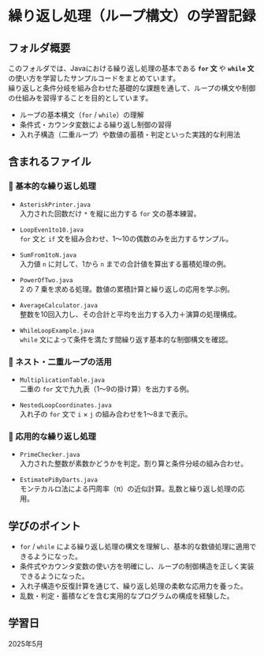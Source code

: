 # 繰り返し処理（ループ構文）の学習記録

## フォルダ概要  

このフォルダでは、Javaにおける繰り返し処理の基本である **`for` 文** や **`while` 文** の使い方を学習したサンプルコードをまとめています。  
繰り返しと条件分岐を組み合わせた基礎的な課題を通して、ループの構文や制御の仕組みを習得することを目的としています。

- ループの基本構文（`for` / `while`）の理解  
- 条件式・カウンタ変数による繰り返し制御の習得  
- 入れ子構造（二重ループ）や数値の蓄積・判定といった実践的な利用法  

## 含まれるファイル

### 🔸 基本的な繰り返し処理

- `AsteriskPrinter.java`  
  入力された回数だけ `*` を縦に出力する `for` 文の基本練習。

- `LoopEven1to10.java`  
  `for` 文と `if` 文を組み合わせ、1～10の偶数のみを出力するサンプル。

- `SumFrom1toN.java`  
  入力値 `n` に対して、1から `n` までの合計値を算出する蓄積処理の例。

- `PowerOfTwo.java`  
  2 の 7 乗を求める処理。数値の累積計算と繰り返しの応用を学ぶ例。

- `AverageCalculator.java`  
  整数を10回入力し、その合計と平均を出力する入力＋演算の処理構成。

- `WhileLoopExample.java`  
  `while` 文によって条件を満たす間繰り返す基本的な制御構文を確認。

### 🔸 ネスト・二重ループの活用

- `MultiplicationTable.java`  
  二重の `for` 文で九九表（1～9の掛け算）を出力する例。

- `NestedLoopCoordinates.java`  
  入れ子の `for` 文で `i` × `j` の組み合わせを1～8まで表示。

### 🔸 応用的な繰り返し処理

- `PrimeChecker.java`  
  入力された整数が素数かどうかを判定。割り算と条件分岐の組み合わせ。

- `EstimatePiByDarts.java`  
  モンテカルロ法による円周率（π）の近似計算。乱数と繰り返し処理の応用。

## 学びのポイント

- `for` / `while` による繰り返し処理の構文を理解し、基本的な数値処理に適用できるようになった。  
- 条件式やカウンタ変数の使い方を明確にし、ループの制御構造を正しく実装できるようになった。  
- 入れ子構造や反復計算を通じて、繰り返し処理の柔軟な応用力を養った。  
- 乱数・判定・蓄積などを含む実用的なプログラムの構成を経験した。

## 学習日

2025年5月
